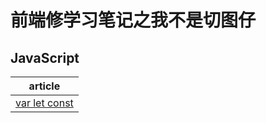 # 前端修学习笔记之我不是切图仔

## JavaScript

| article                                                                                  |
| ---------------------------------------------------------------------------------------- |
| [var let const](https://github.com/MarioLuLu7/Notes-Share/JavaScript/1_var_let_const.md) |
